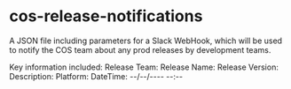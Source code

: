 # cos-release-notifications
A JSON file including parameters for a Slack WebHook, which will be used to notify the COS team about any prod releases by development teams.

Key information included:
Release Team:
Release Name:
Release Version:
Description:
Platform:
DateTime: --/--/---- --:--
